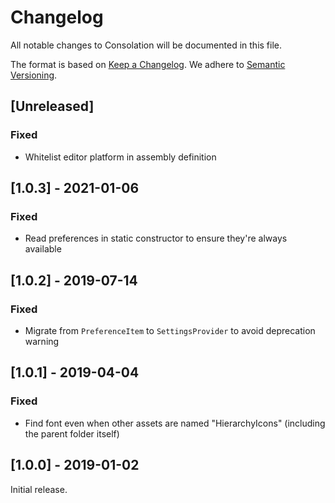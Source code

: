 # Changelog

All notable changes to Consolation will be documented in this file.

The format is based on [Keep a Changelog](https://keepachangelog.com/en/1.0.0/).
We adhere to [Semantic Versioning](https://semver.org/spec/v2.0.0.html).

## [Unreleased]

### Fixed
- Whitelist editor platform in assembly definition

## [1.0.3] - 2021-01-06

### Fixed
- Read preferences in static constructor to ensure they're always available

## [1.0.2] - 2019-07-14

### Fixed
- Migrate from `PreferenceItem` to `SettingsProvider` to avoid deprecation
  warning

## [1.0.1] - 2019-04-04

### Fixed
- Find font even when other assets are named "HierarchyIcons"
  (including the parent folder itself)

## [1.0.0] - 2019-01-02

Initial release.
